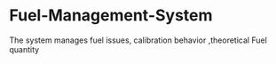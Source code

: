 # Fuel-Management-System
The system manages fuel issues, calibration behavior ,theoretical Fuel quantity
